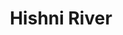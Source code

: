 ---
title: "Hishni River"
title_bn: "হিশনী নদী"
description: "It originates from Padma river at Daulutpur upazila of Kustia district and then also falls into Padma river at Veramara upazila."
---